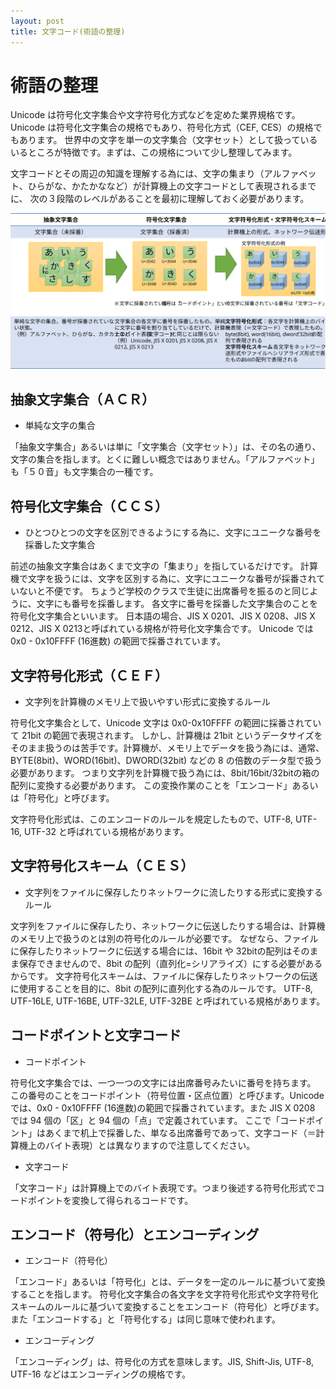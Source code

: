 ```yaml
---
layout: post
title: 文字コード(術語の整理)
---
```


# 術語の整理

Unicode は符号化文字集合や文字符号化方式などを定めた業界規格です。Unicode は符号化文字集合の規格でもあり、符号化方式（CEF, CES）の規格でもあります。
世界中の文字を単一の文字集合（文字セット）として扱っているいるところが特徴です。まずは、この規格について少し整理してみます。

文字コードとその周辺の知識を理解する為には、文字の集まり（アルファベット、ひらがな、かたかななど）が計算機上の文字コードとして表現されるまでに、
次の３段階のレベルがあることを最初に理解しておく必要があります。

<img src="assets/standard-level.svg" alt="概念" width="800px" />

## 抽象文字集合（ＡＣＲ）
 - 単純な文字の集合

「抽象文字集合」あるいは単に「文字集合（文字セット）」は、その名の通り、文字の集合を指します。とくに難しい概念ではありません。「アルファベット」も「５０音」も文字集合の一種です。

## 符号化文字集合（ＣＣＳ）

 - ひとつひとつの文字を区別できるようにする為に、文字にユニークな番号を採番した文字集合

前述の抽象文字集合はあくまで文字の「集まり」を指しているだけです。
計算機で文字を扱うには、文字を区別する為に、文字にユニークな番号が採番されていないと不便です。
ちょうど学校のクラスで生徒に出席番号を振るのと同じように、文字にも番号を採番します。
各文字に番号を採番した文字集合のことを符号化文字集合といいます。
日本語の場合、JIS X 0201、JIS X 0208、JIS X 0212、JIS X 0213と呼ばれている規格が符号化文字集合です。
Unicode では 0x0 - 0x10FFFF (16進数) の範囲で採番されています。

## 文字符号化形式（ＣＥＦ）
 - 文字列を計算機のメモリ上で扱いやすい形式に変換するルール

符号化文字集合として、Unicode 文字は 0x0-0x10FFFF の範囲に採番されていて 21bit の範囲で表現されます。
しかし、計算機は 21bit というデータサイズをそのまま扱うのは苦手です。計算機が、メモリ上でデータを扱う為には、通常、BYTE(8bit)、WORD(16bit)、DWORD(32bit) などの 8 の倍数のデータ型で扱う必要があります。
つまり文字列を計算機で扱う為には、8bit/16bit/32bitの箱の配列に変換する必要があります。
この変換作業のことを「エンコード」あるいは「符号化」と呼びます。

文字符号化形式は、このエンコードのルールを規定したもので、UTF-8, UTF-16, UTF-32 と呼ばれている規格があります。

## 文字符号化スキーム（ＣＥＳ）
 - 文字列をファイルに保存したりネットワークに流したりする形式に変換するルール

文字列をファイルに保存したり、ネットワークに伝送したりする場合は、計算機のメモリ上で扱うのとは別の符号化のルールが必要です。
なぜなら、ファイルに保存したりネットワークに伝送する場合には、16bit や 32bitの配列はそのまま保存できませんので、8bit の配列（直列化=シリアライズ）にする必要があるからです。
文字符号化スキームは、ファイルに保存したりネットワークの伝送に使用することを目的に、8bit の配列に直列化する為のルールです。
UTF-8, UTF-16LE, UTF-16BE, UTF-32LE, UTF-32BE と呼ばれている規格があります。

## コードポイントと文字コード
 - コードポイント

符号化文字集合では、一つ一つの文字には出席番号みたいに番号を持ちます。
この番号のことをコードポイント（符号位置・区点位置）と呼びます。Unicode では、0x0 - 0x10FFFF (16進数)の範囲で採番されています。また JIS X 0208 では 94 個の「区」と 94 個の「点」で定義されています。
ここで「コードポイント」はあくまで机上で採番した、単なる出席番号であって、文字コード（＝計算機上のバイト表現）とは異なりますので注意してください。

 - 文字コード

「文字コード」は計算機上でのバイト表現です。つまり後述する符号化形式でコードポイントを変換して得られるコードです。

## エンコード（符号化）とエンコーディング
 - エンコード（符号化）

「エンコード」あるいは「符号化」とは、データを一定のルールに基づいて変換することを指します。
符号化文字集合の各文字を文字符号化形式や文字符号化スキームのルールに基づいて変換することをエンコード（符号化）と呼びます。
また「エンコードする」と「符号化する」は同じ意味で使われます。

 - エンコーディング

「エンコーディング」は、符号化の方式を意味します。JIS, Shift-Jis, UTF-8, UTF-16 などはエンコーディングの規格です。

